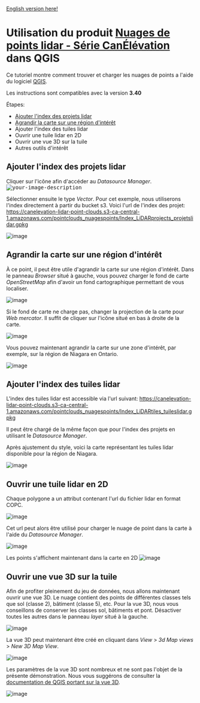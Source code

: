 [English version here!](./QGIS_interactive_EN.md)
# Utilisation du produit [Nuages de points lidar - Série CanÉlévation](https://ouvert.canada.ca/data/fr/dataset/7069387e-9986-4297-9f55-0288e9676947) dans QGIS

Ce tutoriel montre comment trouver et charger les nuages de points a l'aide du logiciel [QGIS](https://qgis.org/).

Les instructions sont compatibles avec la version **3.40**

Étapes:
* [Ajouter l'index des projets lidar](#ajouter-lindex-des-projets-lidar)
* [Agrandir la carte sur une région d'intérêt](./agrandir-la-carte-sur-une-region-dinteret)
* Ajouter l'index des tuiles lidar
* Ouvrir une tuile lidar en 2D
* Ouvrir une vue 3D sur la tuile
* Autres outils d'intérêt

## Ajouter l'index des projets lidar
Cliquer sur l'icône afin d'accéder au *Datasource Manager*.
<kbd><img src= "https://github.com/user-attachments/assets/c7fb6e3e-785f-48da-935a-63da70953ccd" alt="your-image-description"></kbd>

Sélectionner ensuite le type *Vector*. Pour cet exemple, nous utiliserons l'index directement à partir du bucket s3. 
Voici l'url de l'index des projet: 
https://canelevation-lidar-point-clouds.s3-ca-central-1.amazonaws.com/pointclouds_nuagespoints/Index_LiDARprojects_projetslidar.gpkg

![image](https://github.com/user-attachments/assets/83d8dace-4b82-4855-a572-72d86f4b49fa)

## Agrandir la carte sur une région d'intérêt
À ce point, il peut être utile d'agrandir la carte sur une région d'intérêt. Dans le panneau *Browser* situé à gauche, vous pouvez charger le fond de carte *OpenStreetMap* afin d'avoir un fond cartographique permettant de vous localiser.

![image](https://github.com/user-attachments/assets/6820f0d3-3134-4287-9be0-608c946172a4)

Si le fond de carte ne charge pas, changer la projection de la carte pour *Web mercator*. Il suffit de cliquer sur l'icône situé en bas à droite de la carte.

![image](https://github.com/user-attachments/assets/2de5dfdf-5cac-470a-afcd-b3b752f6211b)

Vous pouvez maintenant agrandir la carte sur une zone d'intérêt, par exemple, sur la région de Niagara en Ontario.

![image](https://github.com/user-attachments/assets/ff8273df-5de0-4dbe-9f67-7eb883bf04ea)


## Ajouter l'index des tuiles lidar

L'index des tuiles lidar est accessible via l'url suivant:
https://canelevation-lidar-point-clouds.s3-ca-central-1.amazonaws.com/pointclouds_nuagespoints/Index_LiDARtiles_tuileslidar.gpkg

Il peut être chargé de la même façon que pour l'index des projets en utilisant le *Datasource Manager*.

Après ajustement du style, voici la carte représentant les tuiles lidar disponible pour la région de Niagara.

![image](https://github.com/user-attachments/assets/ea5e6945-276a-41a0-b0ba-e98de9670c21)

## Ouvrir une tuile lidar en 2D

Chaque polygone a un attribut contenant l'url du fichier lidar en format COPC.

![image](https://github.com/user-attachments/assets/7a833d78-0923-43d0-9172-7b9fc40be7f9)

Cet url peut alors être utilisé pour charger le nuage de point dans la carte à l'aide du *Datasource Manager*.

![image](https://github.com/user-attachments/assets/973ddf55-e929-4078-9411-aa0dbe1a0b7a)

Les points s'affichent maintenant dans la carte en 2D
![image](https://github.com/user-attachments/assets/d0d16af4-2e1a-44c8-8628-b87a0522df88)


## Ouvrir une vue 3D sur la tuile

Afin de profiter pleinement du jeu de données, nous allons maintenant ouvrir une vue 3D. Le nuage contient des points de différentes classes tels que sol (classe 2), bâtiment (classe 5), etc. Pour la vue 3D, nous vous conseillons de conserver les classes sol, bâtiments et pont. Désactiver toutes les autres dans le panneau *layer* situé à la gauche.

![image](https://github.com/user-attachments/assets/62cf1f91-fd73-4137-a84b-5e8000865bb1)

La vue 3D peut maintenant être créé en cliquant dans *View* > *3d Map views* > *New 3D Map View*.

![image](https://github.com/user-attachments/assets/ba2a1fae-68e9-4114-aa59-c575adc60a42)

Les paramètres de la vue 3D sont nombreux et ne sont pas l'objet de la présente démonstration. Nous vous suggérons de consulter la [documentation de QGIS portant sur la vue 3D](https://docs.qgis.org/3.40/en/docs/user_manual/map_views/3d_map_view.html).





![image](https://github.com/user-attachments/assets/b0c193ba-45a8-426e-9e9c-b96c9b56ca12)










